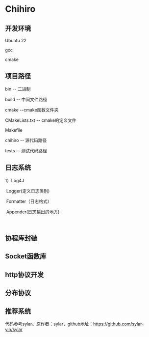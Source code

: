 #  Chihiro

## 开发环境

Ubuntu 22

gcc

cmake

## 项目路径

bin -- 二进制

build -- 中间文件路径

cmake --cmake函数文件夹

CMakeLists.txt -- cmake的定义文件

Makefile 

chihiro -- 源代码路径 

tests -- 测试代码路径

## 日志系统

1）Log4J

​	Logger(定义日志类别)

​		Formatter（日志格式）

​	Appender(日志输出的地方)

​	

## 协程库封装

## Socket函数库

## http协议开发

## 分布协议

## 推荐系统

代码参考sylar。原作者：sylar，github地址：https://github.com/sylar-yin/sylar